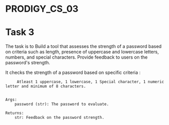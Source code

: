 # PRODIGY_CS_03

# Task  3

The task is to Build a tool that assesses the strength of a password based on criteria such as length, presence of uppercase and lowercase letters, numbers, and special characters. Provide feedback to users on the password's strength.

It checks the strength of a password based on specific criteria :

         Atleast 1 uppercase, 1 lowercase, 1 Special character, 1 numeric letter and minimum of 8 characters.
    
    
    Args:
        password (str): The password to evaluate.

    Returns:
        str: Feedback on the password strength.
